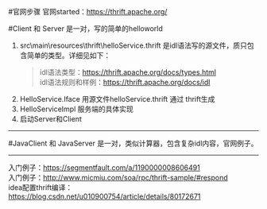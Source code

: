 #官网步骤
官网started：https://thrift.apache.org/

#Client 和 Server
是一对，写的简单的helloworld

1. src\main\resources\thrift\helloService.thrift 是idl语法写的源文件，质只包含简单的类型。详细见如下：
    > idl语法类型：https://thrift.apache.org/docs/types.html  
      idl语法规则和样例：https://thrift.apache.org/docs/idl
2. HelloService.Iface 用源文件helloService.thrift 通过 thrift生成  
3. HelloServiceImpl 服务端的具体实现
4. 启动Server和Client

---
#JavaClient 和 JavaServer 
是一对，类似计算器，包含复杂idl内容，官网例子。

---
入门例子：https://segmentfault.com/a/1190000008606491  
入门例子：http://www.micmiu.com/soa/rpc/thrift-sample/#respond  
idea配置thrift编译：https://blog.csdn.net/u010900754/article/details/80172671  